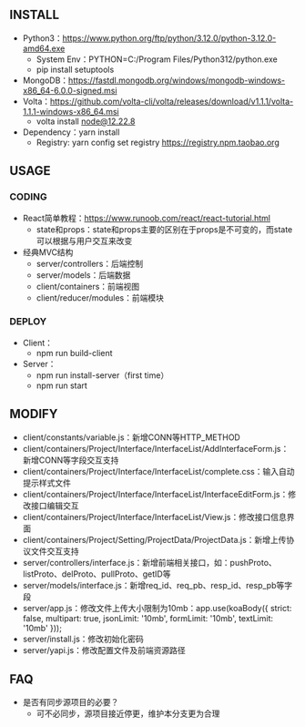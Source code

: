 ## INSTALL
- Python3：https://www.python.org/ftp/python/3.12.0/python-3.12.0-amd64.exe
  - System Env：PYTHON=C:/Program Files/Python312/python.exe
  - pip install setuptools
- MongoDB：https://fastdl.mongodb.org/windows/mongodb-windows-x86_64-6.0.0-signed.msi
- Volta：https://github.com/volta-cli/volta/releases/download/v1.1.1/volta-1.1.1-windows-x86_64.msi
  - volta install node@12.22.8
- Dependency：yarn install
  - Registry: yarn config set registry https://registry.npm.taobao.org

## USAGE
### CODING
- React简单教程：https://www.runoob.com/react/react-tutorial.html
  - state和props：state和props主要的区别在于props是不可变的，而state可以根据与用户交互来改变
- 经典MVC结构
  - server/controllers：后端控制
  - server/models：后端数据
  - client/containers：前端视图
  - client/reducer/modules：前端模块

### DEPLOY
- Client：
  - npm run build-client
- Server：
  - npm run install-server（first time）
  - npm run start

## MODIFY
- client/constants/variable.js：新增CONN等HTTP_METHOD
- client/containers/Project/Interface/InterfaceList/AddInterfaceForm.js：新增CONN等字段交互支持
- client/containers/Project/Interface/InterfaceList/complete.css：输入自动提示样式文件
- client/containers/Project/Interface/InterfaceList/InterfaceEditForm.js：修改接口编辑交互
- client/containers/Project/Interface/InterfaceList/View.js：修改接口信息界面
- client/containers/Project/Setting/ProjectData/ProjectData.js：新增上传协议文件交互支持
- server/controllers/interface.js：新增前端相关接口，如：pushProto、listProto、delProto、pullProto、getID等
- server/models/interface.js：新增req_id、req_pb、resp_id、resp_pb等字段
- server/app.js：修改文件上传大小限制为10mb：app.use(koaBody({ strict: false, multipart: true, jsonLimit: '10mb', formLimit: '10mb', textLimit: '10mb' }));
- server/install.js：修改初始化密码
- server/yapi.js：修改配置文件及前端资源路径

## FAQ
- 是否有同步源项目的必要？
  - 可不必同步，源项目接近停更，维护本分支更为合理